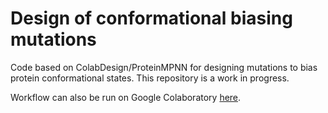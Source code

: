 # Design of conformational biasing mutations

Code based on ColabDesign/ProteinMPNN for designing mutations to bias protein conformational states. This repository is a work in progress. 

Workflow can also be run on Google Colaboratory [here](https://colab.research.google.com/drive/1hkBwsePRZnaHATNKskIwc1ayG72otU6C?usp=sharing). 
